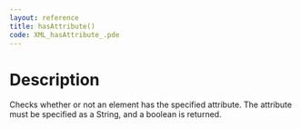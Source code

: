 ```yaml
---
layout: reference
title: hasAttribute()
code: XML_hasAttribute_.pde
---
```


# Description

Checks whether or not an element has the specified attribute.  The attribute must be specified as a String, and a boolean is returned.

